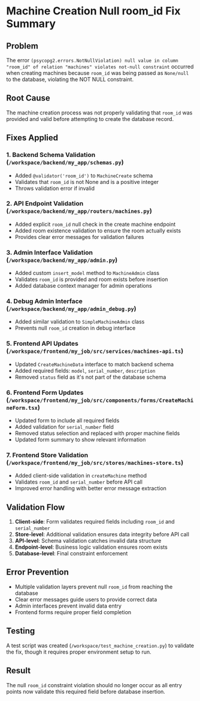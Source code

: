 # Machine Creation Null room_id Fix Summary

## Problem
The error `(psycopg2.errors.NotNullViolation) null value in column "room_id" of relation "machines" violates not-null constraint` occurred when creating machines because `room_id` was being passed as `None/null` to the database, violating the NOT NULL constraint.

## Root Cause
The machine creation process was not properly validating that `room_id` was provided and valid before attempting to create the database record.

## Fixes Applied

### 1. Backend Schema Validation (`/workspace/backend/my_app/schemas.py`)
- Added `@validator('room_id')` to `MachineCreate` schema
- Validates that `room_id` is not None and is a positive integer
- Throws validation error if invalid

### 2. API Endpoint Validation (`/workspace/backend/my_app/routers/machines.py`)
- Added explicit `room_id` null check in the create machine endpoint
- Added room existence validation to ensure the room actually exists
- Provides clear error messages for validation failures

### 3. Admin Interface Validation (`/workspace/backend/my_app/admin.py`)
- Added custom `insert_model` method to `MachineAdmin` class
- Validates `room_id` is provided and room exists before insertion
- Added database context manager for admin operations

### 4. Debug Admin Interface (`/workspace/backend/my_app/admin_debug.py`)
- Added similar validation to `SimpleMachineAdmin` class
- Prevents null `room_id` creation in debug interface

### 5. Frontend API Updates (`/workspace/frontend/my_job/src/services/machines-api.ts`)
- Updated `CreateMachineData` interface to match backend schema
- Added required fields: `model`, `serial_number`, `description`
- Removed `status` field as it's not part of the database schema

### 6. Frontend Form Updates (`/workspace/frontend/my_job/src/components/forms/CreateMachineForm.tsx`)
- Updated form to include all required fields
- Added validation for `serial_number` field
- Removed status selection and replaced with proper machine fields
- Updated form summary to show relevant information

### 7. Frontend Store Validation (`/workspace/frontend/my_job/src/stores/machines-store.ts`)
- Added client-side validation in `createMachine` method
- Validates `room_id` and `serial_number` before API call
- Improved error handling with better error message extraction

## Validation Flow
1. **Client-side**: Form validates required fields including `room_id` and `serial_number`
2. **Store-level**: Additional validation ensures data integrity before API call
3. **API-level**: Schema validation catches invalid data structure
4. **Endpoint-level**: Business logic validation ensures room exists
5. **Database-level**: Final constraint enforcement

## Error Prevention
- Multiple validation layers prevent null `room_id` from reaching the database
- Clear error messages guide users to provide correct data
- Admin interfaces prevent invalid data entry
- Frontend forms require proper field completion

## Testing
A test script was created (`/workspace/test_machine_creation.py`) to validate the fix, though it requires proper environment setup to run.

## Result
The null `room_id` constraint violation should no longer occur as all entry points now validate this required field before database insertion.